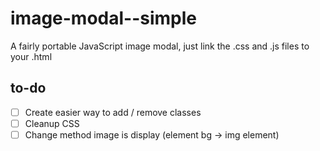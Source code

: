 # image-modal--simple
A fairly portable JavaScript image modal, just link the .css and .js files to your .html

## to-do
- [ ] Create easier way to add / remove classes
- [ ] Cleanup CSS
- [ ] Change method image is display (element bg -> img element)
